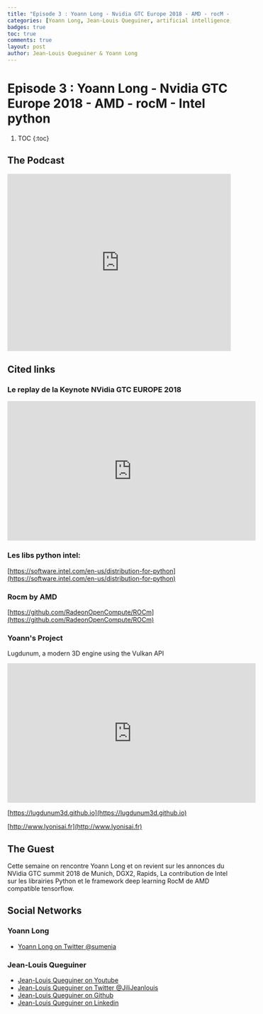 ```yaml
---
title: "Episode 3 : Yoann Long - Nvidia GTC Europe 2018 - AMD - rocM - Intel python"
categories: [Yoann Long, Jean-Louis Queguiner, artificial intelligence, GPU, NVidia, rocM, Intel]
badges: true
toc: true
comments: true
layout: post
author: Jean-Louis Queguiner & Yoann Long
---
```

# Episode 3 : Yoann Long - Nvidia GTC Europe 2018 - AMD - rocM - Intel python


1. TOC
{:toc}

## The Podcast

<iframe src="https://widget.spreaker.com/player?episode_id=16038601&theme=light&autoplay=false&playlist=false&cover_image_url=https%3A%2F%2Fd3wo5wojvuv7l.cloudfront.net%2Fimages.spreaker.com%2Foriginal%2F61d642b487f7157a1c1eb83d3b47e04a.jpg" width="100%" height="400px" frameborder="0"></iframe>

## Cited links

### Le replay de la Keynote NVidia GTC EUROPE 2018
<iframe width="560" height="315" src="https://www.youtube.com/embed/G1kx_7NJJGA" frameborder="0" allow="accelerometer; autoplay; encrypted-media; gyroscope; picture-in-picture" allowfullscreen></iframe>

### Les libs python intel: 
[https://software.intel.com/en-us/distribution-for-python](https://software.intel.com/en-us/distribution-for-python)

### Rocm by AMD
[https://github.com/RadeonOpenCompute/ROCm](https://github.com/RadeonOpenCompute/ROCm)

### Yoann's Project
Lugdunum, a modern 3D engine using the Vulkan API
<iframe width="560" height="315" src="https://www.youtube.com/embed/nCB7C-qphvY" frameborder="0" allow="accelerometer; autoplay; encrypted-media; gyroscope; picture-in-picture" allowfullscreen></iframe>

[https://lugdunum3d.github.io](https://lugdunum3d.github.io)


[http://www.lyonisai.fr](http://www.lyonisai.fr)

## The Guest

Cette semaine on rencontre Yoann Long et on revient sur les annonces du NVidia GTC summit 2018 de Munich, DGX2, Rapids, La contribution de Intel sur les librairies Python et le framework deep learning RocM de AMD compatible tensorflow.

## Social Networks

### Yoann Long
- [Yoann Long on Twitter @sumenia](https://twitter.com/sumenia)

### Jean-Louis Queguiner
- [Jean-Louis Queguiner on Youtube](https://www.youtube.com/channel/UCVso5UVvQeGAuwbksmA95iA)
- [Jean-Louis Queguiner on Twitter @JiliJeanlouis](https://twitter.com/JiliJeanlouis)
- [Jean-Louis Queguiner on Github](https://github.com/jqueguiner)
- [Jean-Louis Queguiner on Linkedin](https://fr.linkedin.com/in/jlqueguiner)
